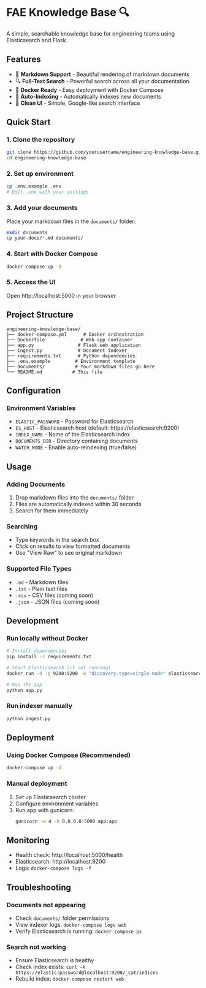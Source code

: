 # FAE Knowledge Base 🔍

A simple, searchable knowledge base for engineering teams using Elasticsearch and Flask.

## Features

- 📄 **Markdown Support** - Beautiful rendering of markdown documents
- 🔍 **Full-Text Search** - Powerful search across all your documentation
- 🐳 **Docker Ready** - Easy deployment with Docker Compose
- 📁 **Auto-Indexing** - Automatically indexes new documents
- 🎨 **Clean UI** - Simple, Google-like search interface

## Quick Start

### 1. Clone the repository
```bash
git clone https://github.com/yourusername/engineering-knowledge-base.git
cd engineering-knowledge-base
```

### 2. Set up environment
```bash
cp .env.example .env
# Edit .env with your settings
```

### 3. Add your documents
Place your markdown files in the `documents/` folder:
```bash
mkdir documents
cp your-docs/*.md documents/
```

### 4. Start with Docker Compose
```bash
docker-compose up -d
```

### 5. Access the UI
Open http://localhost:5000 in your browser

## Project Structure
```
engineering-knowledge-base/
├── docker-compose.yml      # Docker orchestration
├── Dockerfile             # Web app container
├── app.py                # Flask web application
├── ingest.py             # Document indexer
├── requirements.txt      # Python dependencies
├── .env.example         # Environment template
├── documents/           # Your markdown files go here
└── README.md           # This file
```

## Configuration

### Environment Variables
- `ELASTIC_PASSWORD` - Password for Elasticsearch
- `ES_HOST` - Elasticsearch host (default: https://elasticsearch:9200)
- `INDEX_NAME` - Name of the Elasticsearch index
- `DOCUMENTS_DIR` - Directory containing documents
- `WATCH_MODE` - Enable auto-reindexing (true/false)

## Usage

### Adding Documents
1. Drop markdown files into the `documents/` folder
2. Files are automatically indexed within 30 seconds
3. Search for them immediately

### Searching
- Type keywords in the search box
- Click on results to view formatted documents
- Use "View Raw" to see original markdown

### Supported File Types
- `.md` - Markdown files
- `.txt` - Plain text files
- `.csv` - CSV files (coming soon)
- `.json` - JSON files (coming soon)

## Development

### Run locally without Docker
```bash
# Install dependencies
pip install -r requirements.txt

# Start Elasticsearch (if not running)
docker run -d -p 9200:9200 -e "discovery.type=single-node" elasticsearch:8.9.0

# Run the app
python app.py
```

### Run indexer manually
```bash
python ingest.py
```

## Deployment

### Using Docker Compose (Recommended)
```bash
docker-compose up -d
```

### Manual deployment
1. Set up Elasticsearch cluster
2. Configure environment variables
3. Run app with gunicorn:
   ```bash
   gunicorn -w 4 -b 0.0.0.0:5000 app:app
   ```

## Monitoring

- Health check: http://localhost:5000/health
- Elasticsearch: http://localhost:9200
- Logs: `docker-compose logs -f`

## Troubleshooting

### Documents not appearing
- Check `documents/` folder permissions
- View indexer logs: `docker-compose logs web`
- Verify Elasticsearch is running: `docker-compose ps`

### Search not working
- Ensure Elasticsearch is healthy
- Check index exists: `curl -k https://elastic:password@localhost:9200/_cat/indices`
- Rebuild index: `docker-compose restart web`

